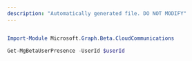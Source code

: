 ```yaml
---
description: "Automatically generated file. DO NOT MODIFY"
---
```


```powershell

Import-Module Microsoft.Graph.Beta.CloudCommunications

Get-MgBetaUserPresence -UserId $userId

```